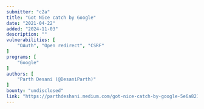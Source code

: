 ```yaml
---
submitter: "c2a"
title: "Got Nice catch by Google"
date: "2021-04-22"
added: "2024-11-03"
description: ""
vulnerabilities: [
    "OAuth", "Open redirect", "CSRF"
]
programs: [
    "Google"
]
authors: [
    "Parth Desani (@DesaniParth)"
]
bounty: "undisclosed"
link: "https://parthdeshani.medium.com/got-nice-catch-by-google-5e6a8211371c"
---
```




